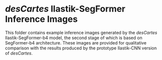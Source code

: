 # _desCartes_ Ilastik-SegFormer Inference Images

This folder contains example inference images generated by the _desCartes_ Ilastik-SegFormer-b4 model, the second stage of which is based on SegFormer-b4 architecture. These images are provided for qualitative comparison with the results produced by the prototype Ilastik-CNN version of _desCartes_.
